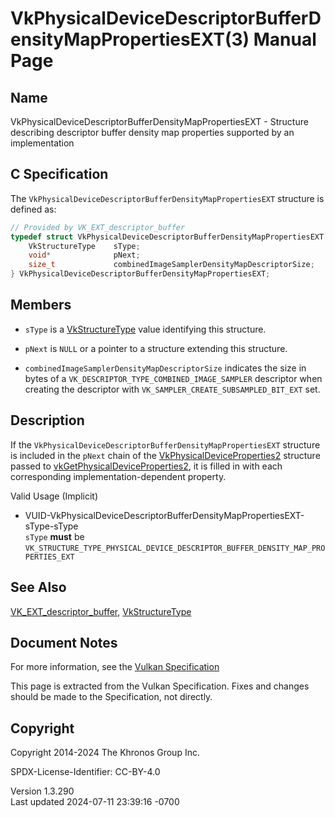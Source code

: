 # VkPhysicalDeviceDescriptorBufferDensityMapPropertiesEXT(3) Manual Page

## Name

VkPhysicalDeviceDescriptorBufferDensityMapPropertiesEXT - Structure
describing descriptor buffer density map properties supported by an
implementation



## <a href="#_c_specification" class="anchor"></a>C Specification

The `VkPhysicalDeviceDescriptorBufferDensityMapPropertiesEXT` structure
is defined as:

``` c
// Provided by VK_EXT_descriptor_buffer
typedef struct VkPhysicalDeviceDescriptorBufferDensityMapPropertiesEXT {
    VkStructureType    sType;
    void*              pNext;
    size_t             combinedImageSamplerDensityMapDescriptorSize;
} VkPhysicalDeviceDescriptorBufferDensityMapPropertiesEXT;
```

## <a href="#_members" class="anchor"></a>Members

- `sType` is a [VkStructureType](https://registry.khronos.org/vulkan/specs/1.3-extensions/man/html/VkStructureType.html) value identifying
  this structure.

- `pNext` is `NULL` or a pointer to a structure extending this
  structure.

- <span id="limits-combinedImageSamplerDensityMapDescriptorSize"></span>
  `combinedImageSamplerDensityMapDescriptorSize` indicates the size in
  bytes of a `VK_DESCRIPTOR_TYPE_COMBINED_IMAGE_SAMPLER` descriptor when
  creating the descriptor with `VK_SAMPLER_CREATE_SUBSAMPLED_BIT_EXT`
  set.

## <a href="#_description" class="anchor"></a>Description

If the `VkPhysicalDeviceDescriptorBufferDensityMapPropertiesEXT`
structure is included in the `pNext` chain of the
[VkPhysicalDeviceProperties2](https://registry.khronos.org/vulkan/specs/1.3-extensions/man/html/VkPhysicalDeviceProperties2.html)
structure passed to
[vkGetPhysicalDeviceProperties2](https://registry.khronos.org/vulkan/specs/1.3-extensions/man/html/vkGetPhysicalDeviceProperties2.html),
it is filled in with each corresponding implementation-dependent
property.

Valid Usage (Implicit)

- <a
  href="#VUID-VkPhysicalDeviceDescriptorBufferDensityMapPropertiesEXT-sType-sType"
  id="VUID-VkPhysicalDeviceDescriptorBufferDensityMapPropertiesEXT-sType-sType"></a>
  VUID-VkPhysicalDeviceDescriptorBufferDensityMapPropertiesEXT-sType-sType  
  `sType` **must** be
  `VK_STRUCTURE_TYPE_PHYSICAL_DEVICE_DESCRIPTOR_BUFFER_DENSITY_MAP_PROPERTIES_EXT`

## <a href="#_see_also" class="anchor"></a>See Also

[VK_EXT_descriptor_buffer](https://registry.khronos.org/vulkan/specs/1.3-extensions/man/html/VK_EXT_descriptor_buffer.html),
[VkStructureType](https://registry.khronos.org/vulkan/specs/1.3-extensions/man/html/VkStructureType.html)

## <a href="#_document_notes" class="anchor"></a>Document Notes

For more information, see the <a
href="https://registry.khronos.org/vulkan/specs/1.3-extensions/html/vkspec.html#VkPhysicalDeviceDescriptorBufferDensityMapPropertiesEXT"
target="_blank" rel="noopener">Vulkan Specification</a>

This page is extracted from the Vulkan Specification. Fixes and changes
should be made to the Specification, not directly.

## <a href="#_copyright" class="anchor"></a>Copyright

Copyright 2014-2024 The Khronos Group Inc.

SPDX-License-Identifier: CC-BY-4.0

Version 1.3.290  
Last updated 2024-07-11 23:39:16 -0700
